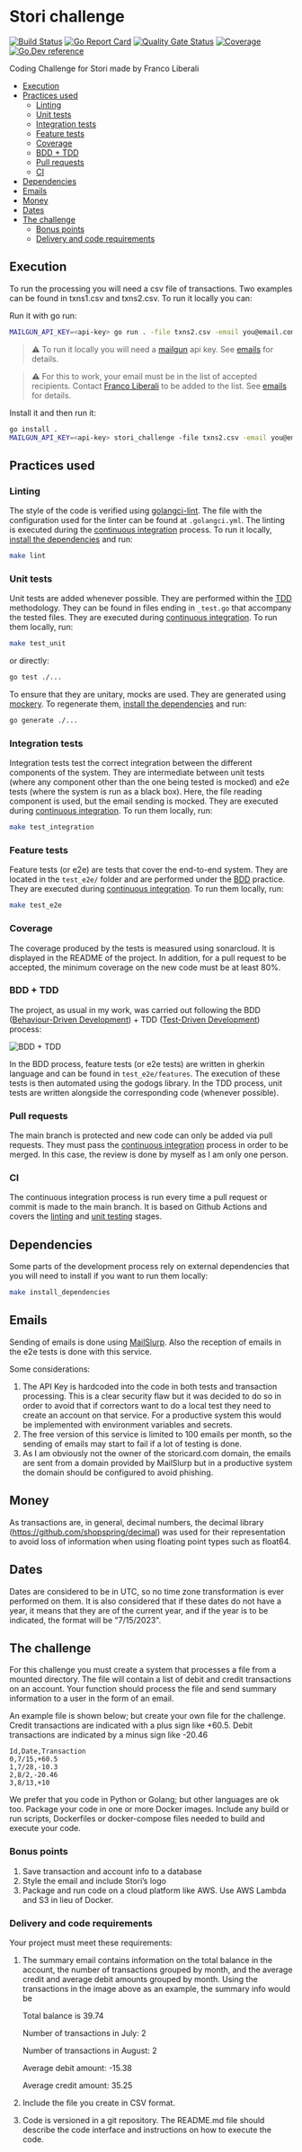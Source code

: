 # Stori challenge <!-- omit in toc -->

[![Build Status](https://github.com/FrancoLiberali/stori_challenge/actions/workflows/ci.yml/badge.svg?branch=main)](https://github.com/FrancoLiberali/stori_challenge/actions)
[![Go Report Card](https://goreportcard.com/badge/github.com/FrancoLiberali/stori_challenge)](https://goreportcard.com/report/github.com/FrancoLiberali/stori_challenge)
[![Quality Gate Status](https://sonarcloud.io/api/project_badges/measure?project=FrancoLiberali_stori_challenge&metric=alert_status)](https://sonarcloud.io/summary/new_code?id=FrancoLiberali_stori_challenge)
[![Coverage](https://sonarcloud.io/api/project_badges/measure?project=FrancoLiberali_stori_challenge&metric=coverage)](https://sonarcloud.io/summary/new_code?id=FrancoLiberali_stori_challenge)
[![Go.Dev reference](https://img.shields.io/badge/go.dev-reference-blue?logo=go&logoColor=white)](https://pkg.go.dev/github.com/FrancoLiberali/stori_challenge)

Coding Challenge for Stori made by Franco Liberali

- [Execution](#execution)
- [Practices used](#practices-used)
  - [Linting](#linting)
  - [Unit tests](#unit-tests)
  - [Integration tests](#integration-tests)
  - [Feature tests](#feature-tests)
  - [Coverage](#coverage)
  - [BDD + TDD](#bdd--tdd)
  - [Pull requests](#pull-requests)
  - [CI](#ci)
- [Dependencies](#dependencies)
- [Emails](#emails)
- [Money](#money)
- [Dates](#dates)
- [The challenge](#the-challenge)
  - [Bonus points](#bonus-points)
  - [Delivery and code requirements](#delivery-and-code-requirements)

## Execution

To run the processing you will need a csv file of transactions. Two examples can be found in txns1.csv and txns2.csv. To run it locally you can:

Run it with go run:

```bash
MAILGUN_API_KEY=<api-key> go run . -file txns2.csv -email you@email.com
```

> :warning: To run it locally you will need a [mailgun](https://www.mailgun.com/) api key. See [emails](#emails) for details.

> :warning: For this to work, your email must be in the list of accepted recipients. Contact [Franco Liberali](mailto:franco.liberali@gmail.com) to be added to the list. See [emails](#emails) for details.

Install it and then run it:

```bash
go install .
MAILGUN_API_KEY=<api-key> stori_challenge -file txns2.csv -email you@email.com
```

## Practices used

### Linting

The style of the code is verified using [golangci-lint](https://golangci-lint.run/). The file with the configuration used for the linter can be found at `.golangci.yml`. The linting is executed during the [continuous integration](#ci) process. To run it locally, [install the dependencies](#dependencies) and run:

```bash
make lint
```

### Unit tests

Unit tests are added whenever possible. They are performed within the [TDD](#bdd--tdd) methodology. They can be found in files ending in `_test.go` that accompany the tested files. They are executed during [continuous integration](#ci). To run them locally, run:

```bash
make test_unit
```

or directly:

```bash
go test ./...
```

To ensure that they are unitary, mocks are used. They are generated using [mockery](https://vektra.github.io/mockery/latest/). To regenerate them, [install the dependencies](#dependencies) and run:

```bash
go generate ./...
```

### Integration tests

Integration tests test the correct integration between the different components of the system. They are intermediate between unit tests (where any component other than the one being tested is mocked) and e2e tests (where the system is run as a black box). Here, the file reading component is used, but the email sending is mocked. They are executed during [continuous integration](#ci). To run them locally, run:

```bash
make test_integration
```

### Feature tests

Feature tests (or e2e) are tests that cover the end-to-end system. They are located in the `test_e2e/` folder and are performed under the [BDD](#bdd--tdd) practice. They are executed during [continuous integration](#ci). To run them locally, run:

```bash
make test_e2e
```

### Coverage

The coverage produced by the tests is measured using sonarcloud. It is displayed in the README of the project. In addition, for a pull request to be accepted, the minimum coverage on the new code must be at least 80%.

### BDD + TDD

The project, as usual in my work, was carried out following the BDD ([Behaviour-Driven Development](https://cucumber.io/docs/bdd/)) + TDD ([Test-Driven Development](https://martinfowler.com/bliki/TestDrivenDevelopment.html)) process:

![BDD + TDD](https://www.andolasoft.com/blog/wp-content/uploads/2015/05/TDD-vs-BDD.jpg)

In the BDD process, feature tests (or e2e tests) are written in gherkin language and can be found in `test_e2e/features`. The execution of these tests is then automated using the godogs library. In the TDD process, unit tests are written alongside the corresponding code (whenever possible).

### Pull requests

The main branch is protected and new code can only be added via pull requests. They must pass the [continuous integration](#ci) process in order to be merged. In this case, the review is done by myself as I am only one person.

### CI

The continuous integration process is run every time a pull request or commit is made to the main branch. It is based on Github Actions and covers the [linting](#linting) and [unit testing](#unit-tests) stages.

## Dependencies

Some parts of the development process rely on external dependencies that you will need to install if you want to run them locally:

```bash
make install_dependencies
```

## Emails

Sending of emails is done using [MailSlurp](https://www.mailslurp.com/). Also the reception of emails in the e2e tests is done with this service.

Some considerations:

1. The API Key is hardcoded into the code in both tests and transaction processing. This is a clear security flaw but it was decided to do so in order to avoid that if correctors want to do a local test they need to create an account on that service. For a productive system this would be implemented with environment variables and secrets.
2. The free version of this service is limited to 100 emails per month, so the sending of emails may start to fail if a lot of testing is done.
3. As I am obviously not the owner of the storicard.com domain, the emails are sent from a domain provided by MailSlurp but in a productive system the domain should be configured to avoid phishing.

## Money

As transactions are, in general, decimal numbers, the decimal library (<https://github.com/shopspring/decimal>) was used for their representation to avoid loss of information when using floating point types such as float64.

## Dates

Dates are considered to be in UTC, so no time zone transformation is ever performed on them. It is also considered that if these dates do not have a year, it means that they are of the current year, and if the year is to be indicated, the format will be "7/15/2023".

## The challenge

For this challenge you must create a system that processes a file from a mounted directory. The file
will contain a list of debit and credit transactions on an account. Your function should process the file
and send summary information to a user in the form of an email.

An example file is shown below; but create your own file for the challenge. Credit transactions are
indicated with a plus sign like +60.5. Debit transactions are indicated by a minus sign like -20.46

```csv
Id,Date,Transaction
0,7/15,+60.5
1,7/28,-10.3
2,8/2,-20.46
3,8/13,+10
```

We prefer that you code in Python or Golang; but other languages are ok too. Package your code in
one or more Docker images. Include any build or run scripts, Dockerfiles or docker-compose files
needed to build and execute your code.

### Bonus points

1. Save transaction and account info to a database
2. Style the email and include Stori’s logo
3. Package and run code on a cloud platform like AWS. Use AWS Lambda and S3 in lieu of Docker.

### Delivery and code requirements

Your project must meet these requirements:

1. The summary email contains information on the total balance in the account, the number of transactions grouped by month, and the average credit and average debit amounts grouped by month. Using the transactions in the image above as an example, the summary info would be

    Total balance is 39.74

    Number of transactions in July: 2

    Number of transactions in August: 2

    Average debit amount: -15.38

    Average credit amount: 35.25

2. Include the file you create in CSV format.
3. Code is versioned in a git repository. The README.md file should describe the code interface and
instructions on how to execute the code.

